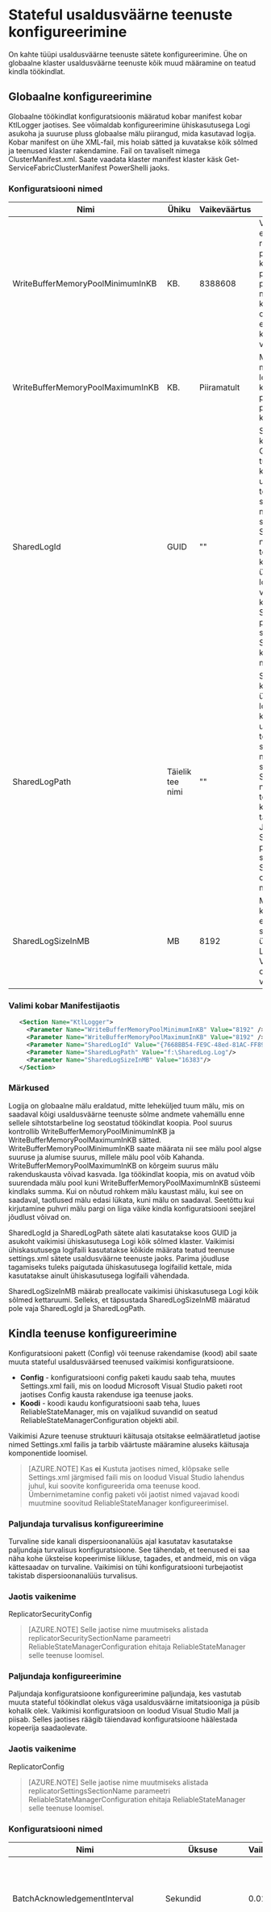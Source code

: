 <properties
   pageTitle="Azure'i teenus struktuuri usaldusväärsed teenused konfiguratsiooni ülevaade | Microsoft Azure'i"
   description="Lisateavet konfigureerimine stateful usaldusväärsed teenused Azure teenuse struktuuri."
   services="Service-Fabric"
   documentationCenter=".net"
   authors="sumukhs"
   manager="timlt"
   editor="vturecek"/>

<tags
   ms.service="Service-Fabric"
   ms.devlang="dotnet"
   ms.topic="article"
   ms.tgt_pltfrm="NA"
   ms.workload="NA"
   ms.date="10/18/2016"
   ms.author="sumukhs"/>

# <a name="configure-stateful-reliable-services"></a>Stateful usaldusväärne teenuste konfigureerimine

On kahte tüüpi usaldusväärne teenuste sätete konfigureerimine. Ühe on globaalne klaster usaldusväärne teenuste kõik muud määramine on teatud kindla töökindlat.

## <a name="global-configuration"></a>Globaalne konfigureerimine

Globaalne töökindlat konfiguratsioonis määratud kobar manifest kobar KtlLogger jaotises. See võimaldab konfigureerimine ühiskasutusega Logi asukoha ja suuruse pluss globaalse mälu piirangud, mida kasutavad logija. Kobar manifest on ühe XML-fail, mis hoiab sätted ja kuvatakse kõik sõlmed ja teenused klaster rakendamine. Fail on tavaliselt nimega ClusterManifest.xml. Saate vaadata klaster manifest klaster käsk Get-ServiceFabricClusterManifest PowerShelli jaoks.

### <a name="configuration-names"></a>Konfiguratsiooni nimed

|Nimi|Ühiku|Vaikeväärtus|Märkused|
|----|----|-------------|-------|
|WriteBufferMemoryPoolMinimumInKB|KB.|8388608|Vähim arv eraldada tuum režiimis puuraidur kirjutamine puhvri mälu pargi KB. See mälu pool kasutatakse olekuteabe enne kettale kirjutamine vahemällu.|
|WriteBufferMemoryPoolMaximumInKB|KB.|Piiramatult|Maksimaalne maht, millele logija kirjutamine puhvri mälu pargi võivad kasvada.|
|SharedLogId|GUID|""|Saate määrata kordumatu GUID tuvastamise kasutavad kõik usaldusväärsed teenused kõik sõlmed klaster, mis määravad selle SharedLogId nende teenuste teatud konfiguratsiooni ühiskasutusega logifaili vaikimisi kasutada. Kui SharedLogId pole määratud, siis SharedLogPath ka olema määratud.|
|SharedLogPath|Täielik tee nimi|""|Saate määrata, kus ühiskasutusega logifaili kasutavad kõik usaldusväärsed teenused kõik sõlmed klaster, mis määravad selle SharedLogPath nende teenuste teatud konfiguratsiooni täielik tee. Juhul, kui SharedLogPath pole määratud, siis SharedLogId ka olema määratud.|
|SharedLogSizeInMB|MB|8192|Määrab MB kettaruumi eraldada staatiliselt ühiskasutusega Logi arvu. Väärtus peab olema suurem või 2048.|

### <a name="sample-cluster-manifest-section"></a>Valimi kobar Manifestijaotis
```xml
   <Section Name="KtlLogger">
     <Parameter Name="WriteBufferMemoryPoolMinimumInKB" Value="8192" />
     <Parameter Name="WriteBufferMemoryPoolMaximumInKB" Value="8192" />
     <Parameter Name="SharedLogId" Value="{7668BB54-FE9C-48ed-81AC-FF89E60ED2EF}"/>
     <Parameter Name="SharedLogPath" Value="f:\SharedLog.Log"/>
     <Parameter Name="SharedLogSizeInMB" Value="16383"/>
   </Section>
```

### <a name="remarks"></a>Märkused
Logija on globaalne mälu eraldatud, mitte leheküljed tuum mälu, mis on saadaval kõigi usaldusväärne teenuste sõlme andmete vahemällu enne sellele sihtotstarbeline log seostatud töökindlat koopia. Pool suurus kontrollib WriteBufferMemoryPoolMinimumInKB ja WriteBufferMemoryPoolMaximumInKB sätted. WriteBufferMemoryPoolMinimumInKB saate määrata nii see mälu pool algse suuruse ja alumise suurus, millele mälu pool võib Kahanda. WriteBufferMemoryPoolMaximumInKB on kõrgeim suurus mälu rakenduskausta võivad kasvada. Iga töökindlat koopia, mis on avatud võib suurendada mälu pool kuni WriteBufferMemoryPoolMaximumInKB süsteemi kindlaks summa. Kui on nõutud rohkem mälu kaustast mälu, kui see on saadaval, taotlused mälu edasi lükata, kuni mälu on saadaval. Seetõttu kui kirjutamine puhvri mälu pargi on liiga väike kindla konfiguratsiooni seejärel jõudlust võivad on.

SharedLogId ja SharedLogPath sätete alati kasutatakse koos GUID ja asukoht vaikimisi ühiskasutusega Logi kõik sõlmed klaster. Vaikimisi ühiskasutusega logifaili kasutatakse kõikide määrata teatud teenuse settings.xml sätete usaldusväärne teenuste jaoks. Parima jõudluse tagamiseks tuleks paigutada ühiskasutusega logifailid kettale, mida kasutatakse ainult ühiskasutusega logifaili vähendada.

SharedLogSizeInMB määrab preallocate vaikimisi ühiskasutusega Logi kõik sõlmed kettaruumi.  Selleks, et täpsustada SharedLogSizeInMB määratud pole vaja SharedLogId ja SharedLogPath.


## <a name="service-specific-configuration"></a>Kindla teenuse konfigureerimine
Konfiguratsiooni pakett (Config) või teenuse rakendamise (kood) abil saate muuta stateful usaldusväärsed teenused vaikimisi konfiguratsioone.

+ **Config** - konfiguratsiooni config paketi kaudu saab teha, muutes Settings.xml faili, mis on loodud Microsoft Visual Studio paketi root jaotises Config kausta rakenduse iga teenuse jaoks.
+ **Koodi** - koodi kaudu konfiguratsiooni saab teha, luues ReliableStateManager, mis on vajalikud suvandid on seatud ReliableStateManagerConfiguration objekti abil.

Vaikimisi Azure teenuse struktuuri käitusaja otsitakse eelmääratletud jaotise nimed Settings.xml failis ja tarbib väärtuste määramine aluseks käitusaja komponentide loomisel.

>[AZURE.NOTE] Kas **ei** Kustuta jaotises nimed, klõpsake selle Settings.xml järgmised faili mis on loodud Visual Studio lahendus juhul, kui soovite konfigureerida oma teenuse kood.
Ümbernimetamine config paketi või jaotist nimed vajavad koodi muutmine soovitud ReliableStateManager konfigureerimisel.


### <a name="replicator-security-configuration"></a>Paljundaja turvalisus konfigureerimine
Turvaline side kanali dispersioonanalüüs ajal kasutatav kasutatakse paljundaja turvalisus konfiguratsioone. See tähendab, et teenused ei saa näha kohe üksteise kopeerimise liikluse, tagades, et andmeid, mis on väga kättesaadav on turvaline. Vaikimisi on tühi konfiguratsiooni turbejaotist takistab dispersioonanalüüs turvalisus.

### <a name="default-section-name"></a>Jaotis vaikenime
ReplicatorSecurityConfig

>[AZURE.NOTE] Selle jaotise nime muutmiseks alistada replicatorSecuritySectionName parameetri ReliableStateManagerConfiguration ehitaja ReliableStateManager selle teenuse loomisel.


### <a name="replicator-configuration"></a>Paljundaja konfigureerimine
Paljundaja konfiguratsioone konfigureerimine paljundaja, kes vastutab muuta stateful töökindlat olekus väga usaldusväärne imitatsiooniga ja püsib kohalik olek.
Vaikimisi konfiguratsioon on loodud Visual Studio Mall ja piisab. Selles jaotises räägib täiendavad konfiguratsioone häälestada kopeerija saadaolevate.

### <a name="default-section-name"></a>Jaotis vaikenime
ReplicatorConfig

>[AZURE.NOTE] Selle jaotise nime muutmiseks alistada replicatorSettingsSectionName parameetri ReliableStateManagerConfiguration ehitaja ReliableStateManager selle teenuse loomisel.


### <a name="configuration-names"></a>Konfiguratsiooni nimed
|Nimi|Üksuse|Vaikeväärtus|Märkused|
|----|----|-------------|-------|
|BatchAcknowledgementInterval|Sekundid|0.015|Aja jooksul, mille juures teisel ootab pärast toimingu enne saatmist kopeerija tagasi kinnituse esmane. Üks vastus saadetakse mis tahes muud kinnitused toimingute töödeldakse selles intervall saata.|
|ReplicatorEndpoint|N/A|Pole vaike - parameeter|IP-aadress ja pordi kasutavate esmane/teisene paljundaja suhelda muude paljundajatelt koopia seada. See peaks viide TCP ressursi lõpp teenuse manifestis. Lisateave [teenuse manifest ressursid](service-fabric-service-manifest-resources.md) viidata manifestis teenuse lõpp-punkti ressursside määratlemise kohta. |
|MaxPrimaryReplicationQueueSize|Toimingute arv|8192|Suurim arv toiminguid Esmane järjekorda. Toiming on vabastatud pärast esmane paljundaja saab kinnituse kõik teisene paljundajatelt. See väärtus peab olema suurem kui 64 ja mingisse astmesse 2.|
|MaxSecondaryReplicationQueueSize|Toimingute arv|16384|Suurim arv toiminguid teisene järjekorda. Toiming on vabastatud pärast seisu väga püsimine kaudu kättesaadavaks tegemist. See väärtus peab olema suurem kui 64 ja mingisse astmesse 2.|
|CheckpointThresholdInMB|MB|50|Pärast, mis on checkpointed Logi faili ruumi hulk.|
|MaxRecordSizeInKB|KB|1024|Suurim kirje suurusega kopeerija võib kirjutada Logi sisse. Väärtus peab olema suurem kui 16 ja 4 kordne.|
|MinLogSizeInMB|MB|0 (süsteemi kindlaks)|Ülekande Logi suurus. Logi lubatakse pole kärpige suurus selle sätte all. 0 näitab, et kopeerija määrab minimaalse Logi mahtu. Väärtuse suurendamine suurendab tõenäosust oluline kärpimist langeb kirjed alates osaline koopiad ja varundamiseks tehke võimalust.|
|TruncationThresholdFactor|Dispersioonanalüüs|2|Määratleb, milliseid Logi suurus, käivitatakse kärpimine. Määrab kärpe lävi määratakse MinLogSizeInMB korrutatuna TruncationThresholdFactor. TruncationThresholdFactor peab olema suurem kui 1. MinLogSizeInMB * TruncationThresholdFactor peab olema väiksem kui MaxStreamSizeInMB.|
|ThrottlingThresholdFactor|Dispersioonanalüüs|4|Määratleb, milliseid Logi suurus, hakkavad koopia on rakendus. Max (MB) ahendamise läve määrab ((MinLogSizeInMB *ThrottlingThresholdFactor),(CheckpointThresholdInMB* ThrottlingThresholdFactor)). Ahendamise (MB) piirmäär peab olema suurem kui kärpimine (MB) sisse. (MB) kärpimine piirmäär peab olema väiksem kui MaxStreamSizeInMB.|
|MaxAccumulatedBackupLogSizeInMB|MB|800|Max kogunenud maht (MB) varukoopia logide antud varunduse Logi ahelas. Mõne suureneva varukoopia taotlused nurjub, kui selle varundamist tekitaks varunduse Logi, mis võib põhjustada akumuleeritud varukoopia logid pärast oluline täielik varundamist olla suurem kui selle suurust. Sellisel juhul kasutaja peab täielik varukoopia tegemiseks.|
|SharedLogId|GUID|""|Saate määrata kordumatu GUID tuvastamise ühiskasutusega logifaili kasutatakse selle koopia kasutamiseks. Tavaliselt teenuseid kasutada seda sätet. Juhul, kui SharedLogId pole määratud, siis SharedLogPath ka olema määratud.|
|SharedLogPath|Täielik tee nimi|""|Saate määrata, kus luuakse selle koopia ühiskasutusega logifaili täielik tee. Tavaliselt teenuseid kasutada seda sätet. Juhul, kui SharedLogPath pole määratud, siis SharedLogId ka olema määratud.|
|SlowApiMonitoringDuration|Sekundid|300|Määrab järelevalve intervalli hallatava API kõnede jaoks. Näide: kasutaja esitatud varukoopia tagasihelistamise funktsioon. Kui intervalli on möödunud, saadetakse hoiatus seisundi aruande seisund haldur.|

### <a name="sample-configuration-via-code"></a>Proovi konfiguratsiooni koodi kaudu
```csharp
class Program
{
    /// <summary>
    /// This is the entry point of the service host process.
    /// </summary>
    static void Main()
    {
        ServiceRuntime.RegisterServiceAsync("HelloWorldStatefulType",
            context => new HelloWorldStateful(context, 
                new ReliableStateManager(context, 
        new ReliableStateManagerConfiguration(
                        new ReliableStateManagerReplicatorSettings()
            {
                RetryInterval = TimeSpan.FromSeconds(3)
                        }
            )))).GetAwaiter().GetResult();
    }
}    
```
```csharp
class MyStatefulService : StatefulService
{
    public MyStatefulService(StatefulServiceContext context, IReliableStateManagerReplica stateManager)
        : base(context, stateManager)
    { }
    ...
}
```


### <a name="sample-configuration-file"></a>Näidisfaili konfigureerimine
```xml
<?xml version="1.0" encoding="utf-8"?>
<Settings xmlns:xsd="http://www.w3.org/2001/XMLSchema" xmlns:xsi="http://www.w3.org/2001/XMLSchema-instance" xmlns="http://schemas.microsoft.com/2011/01/fabric">
   <Section Name="ReplicatorConfig">
      <Parameter Name="ReplicatorEndpoint" Value="ReplicatorEndpoint" />
      <Parameter Name="BatchAcknowledgementInterval" Value="0.05"/>
      <Parameter Name="CheckpointThresholdInMB" Value="512" />
   </Section>
   <Section Name="ReplicatorSecurityConfig">
      <Parameter Name="CredentialType" Value="X509" />
      <Parameter Name="FindType" Value="FindByThumbprint" />
      <Parameter Name="FindValue" Value="9d c9 06 b1 69 dc 4f af fd 16 97 ac 78 1e 80 67 90 74 9d 2f" />
      <Parameter Name="StoreLocation" Value="LocalMachine" />
      <Parameter Name="StoreName" Value="My" />
      <Parameter Name="ProtectionLevel" Value="EncryptAndSign" />
      <Parameter Name="AllowedCommonNames" Value="My-Test-SAN1-Alice,My-Test-SAN1-Bob" />
   </Section>
</Settings>
```


### <a name="remarks"></a>Märkused
BatchAcknowledgementInterval juhtelementide dispersioonanalüüs latentsus. Väärtus "0", on tulemuseks väikseim võimalik latentsuse hinnaga läbilaskevõime (nagu kinnituse rohkem sõnumeid peab saadetud ja töödelda, iga sisaldavad vähem kinnitused).
Suurem väärtus BatchAcknowledgementInterval, suurem üldine dispersioonanalüüs jõudlus, hinnaga kõrgemate toimingu latentsus. See otse vaste tehingu võtab latentsus.

CheckpointThresholdInMB väärtus määrab kopeerija abil saate talletada teavet selle koopia sihtotstarbeline logifail kettaruumi summa. Suurendab seda suurem kui vaikimisi väärtus võib põhjustada kiiremini ümberkonfigureerimine korda, kui lisatakse uus koopia määramine. Selle põhjuseks osaline olekus edastamine, mis toimub olemasolu veel ajalugu toimingute tõttu. See võib potentsiaalselt suurendada taastamise aeg koopia pärast krahhi.

MaxRecordSizeInKB säte määratleb kirje, mis võivad kirjutada kopeerija üheks logifaili maksimummaht. Enamikul juhtudel 1024 KB kirje vaikesuuruse on optimaalne. Juhul, kui teenuse põhjustab suuremat andmete üksuste osalema filtreerimisoleku teavet, siis seda väärtust võimalik, et peate suurendada. On vähe kasu tegemisel MaxRecordSizeInKB väiksem kui 1024, nagu väiksem kirjete kasutada ainult väiksem kirje jaoks vajalik ruum. Loodame, et see väärtus oleks vaja muuta ainult harva.

SharedLogId ja SharedLogPath sätted alati kasutatakse koos teenuse kasutamiseks sõlme vaikimisi ühiskasutusega Logi eraldi ühiskasutusega sisse logida. Parimaid tõhusust, tuleks võimalikult palju teenuseid võimalikult Määratlege sama ühiskasutusega Logi. Ühiskasutusega failide tuleks paigutada kettale, mida kasutatakse ainult ühiskasutusega logifaili vähendada pea liikumine. Loodame, et see väärtus oleks vaja muuta ainult harva.

## <a name="next-steps"></a>Järgmised sammud
 - [Teenuse struktuuri rakenduse Visual Studio silumine](service-fabric-debugging-your-application.md)
 - [Usaldusväärne teenuste tootearendusmaterjal](https://msdn.microsoft.com/library/azure/dn706529.aspx)
